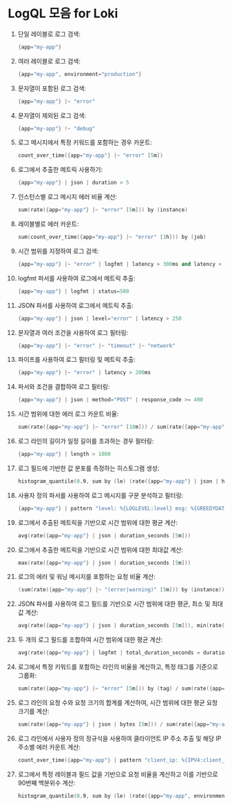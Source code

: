 # LogQL 모음 for Loki

1. 단일 레이블로 로그 검색:
    ```s
    {app="my-app"}
    ```
2. 여러 레이블로 로그 검색:
    ```s
    {app="my-app", environment="production"}
    ```
3. 문자열이 포함된 로그 검색:
    ```s
    {app="my-app"} |~ "error"
    ```
4. 문자열이 제외된 로그 검색:
    ```s
    {app="my-app"} !~ "debug"
    ```
5. 로그 메시지에서 특정 키워드를 포함하는 경우 카운트:
    ```s
    count_over_time({app="my-app"} |~ "error" [5m])
    ```
6. 로그에서 추출한 메트릭 사용하기:
    ```s
    {app="my-app"} | json | duration > 5
    ```
7. 인스턴스별 로그 메시지 에러 비율 계산:
    ```s
    sum(rate({app="my-app"} |~ "error" [5m])) by (instance)
    ```
8. 레이블별로 에러 카운트:
    ```s
    sum(count_over_time({app="my-app"} |~ "error" [1h])) by (job)
    ```
9. 시간 범위를 지정하여 로그 검색:
    ```s
    {app="my-app"} |~ "error" | logfmt | latency > 300ms and latency < 500ms
    ```
10. logfmt 파서를 사용하여 로그에서 메트릭 추출:
    ```s
    {app="my-app"} | logfmt | status=500
    ```
11. JSON 파서를 사용하여 로그에서 메트릭 추출:
    ```s
    {app="my-app"} | json | level="error" | latency > 250
    ```
12. 문자열과 여러 조건을 사용하여 로그 필터링:
    ```s
    {app="my-app"} |~ "error" |~ "timeout" |~ "network"
    ```
13. 파이프를 사용하여 로그 필터링 및 메트릭 추출:
    ```s
    {app="my-app"} |~ "error" | latency > 200ms
    ```
14. 파서와 조건을 결합하여 로그 필터링:
    ```s
    {app="my-app"} | json | method="POST" | response_code >= 400
    ```
15. 시간 범위에 대한 에러 로그 카운트 비율:
    ```s
    sum(rate({app="my-app"} |~ "error" [10m])) / sum(rate({app="my-app"} [10m]))
    ```
16. 로그 라인의 길이가 일정 길이를 초과하는 경우 필터링:
    ```s
    {app="my-app"} | length > 1000
    ```
17. 로그 필드에 기반한 값 분포를 측정하는 히스토그램 생성:
    ```s
    histogram_quantile(0.9, sum by (le) (rate({app="my-app"} | json | histogram_duration_seconds_bucket [5m])))
    ```
18. 사용자 정의 파서를 사용하여 로그 메시지를 구문 분석하고 필터링:
    ```s
    {app="my-app"} | pattern "level: %{LOGLEVEL:level} msg: %{GREEDYDATA:msg}" | level="error"
    ```
19. 로그에서 추출된 메트릭을 기반으로 시간 범위에 대한 평균 계산:
    ```s
    avg(rate({app="my-app"} | json | duration_seconds [5m]))
    ```
20. 로그에서 추출한 메트릭을 기반으로 시간 범위에 대한 최대값 계산:
    ```s
    max(rate({app="my-app"} | json | duration_seconds [5m]))
    ```
21. 로그의 에러 및 워닝 메시지를 포함하는 요청 비율 계산:
    ```s
    (sum(rate({app="my-app"} |~ "(error|warning)" [5m])) by (instance)) / (sum(rate({app="my-app"} [5m])) by (instance))
    ```
22. JSON 파서를 사용하여 로그 필드를 기반으로 시간 범위에 대한 평균, 최소 및 최대값 계산:
    ```s
    avg(rate({app="my-app"} | json | duration_seconds [5m])), min(rate({app="my-app"} | json | duration_seconds [5m])), max(rat```e({app="my-app"} | json | duration_seconds [5m]))
    ```
23. 두 개의 로그 필드를 조합하여 시간 범위에 대한 평균 계산:
    ```s
    avg(rate({app="my-app"} | logfmt | total_duration_seconds = duration_seconds + network_latency_seconds [5m]))
    ```
24. 로그에서 특정 키워드를 포함하는 라인의 비율을 계산하고, 특정 태그를 기준으로 그룹화:
    ```s
    sum(rate({app="my-app"} |~ "error" [5m])) by (tag) / sum(rate({app="my-app"} [5m])) by (tag)
    ```
25. 로그 라인의 요청 수와 요청 크기의 합계를 계산하여, 시간 범위에 대한 평균 요청 크기를 계산:
    ```s
    sum(rate({app="my-app"} | json | bytes [5m])) / sum(rate({app="my-app"} [5m]))
    ```
26. 로그 라인에서 사용자 정의 정규식을 사용하여 클라이언트 IP 주소 추출 및 해당 IP 주소별 에러 카운트 계산:
    ```s
    count_over_time({app="my-app"} | pattern "client_ip: %{IPV4:client_ip} .* (error|warning)" [5m]) by (client_ip)
    ```
27. 로그에서 특정 레이블과 필드 값을 기반으로 요청 비율을 계산하고 이를 기반으로 90번째 백분위수 계산:
    ```s
    histogram_quantile(0.9, sum by (le) (rate({app="my-app", environment="production"} | json | response_time_bucket [5m])))
    ```
